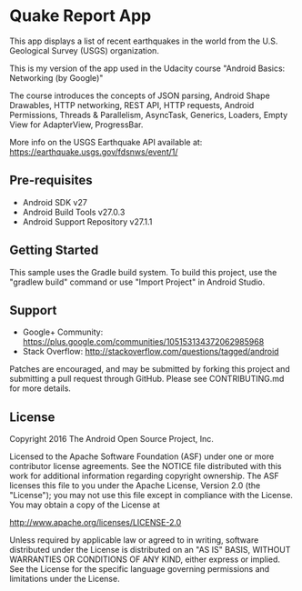 Quake Report App
===================================

This app displays a list of recent earthquakes in the world
from the U.S. Geological Survey (USGS) organization.

This is my version of the app used in the Udacity course "Android Basics: Networking (by Google)"

The course introduces the concepts of JSON parsing, Android Shape Drawables, HTTP networking, REST API, HTTP requests, Android Permissions, Threads & Parallelism, AsyncTask, Generics, Loaders, Empty View for AdapterView, ProgressBar.

More info on the USGS Earthquake API available at:
https://earthquake.usgs.gov/fdsnws/event/1/

Pre-requisites
--------------

- Android SDK v27
- Android Build Tools v27.0.3
- Android Support Repository v27.1.1

Getting Started
---------------

This sample uses the Gradle build system. To build this project, use the
"gradlew build" command or use "Import Project" in Android Studio.

Support
-------

- Google+ Community: https://plus.google.com/communities/105153134372062985968
- Stack Overflow: http://stackoverflow.com/questions/tagged/android

Patches are encouraged, and may be submitted by forking this project and
submitting a pull request through GitHub. Please see CONTRIBUTING.md for more details.

License
-------

Copyright 2016 The Android Open Source Project, Inc.

Licensed to the Apache Software Foundation (ASF) under one or more contributor
license agreements.  See the NOTICE file distributed with this work for
additional information regarding copyright ownership.  The ASF licenses this
file to you under the Apache License, Version 2.0 (the "License"); you may not
use this file except in compliance with the License.  You may obtain a copy of
the License at

http://www.apache.org/licenses/LICENSE-2.0

Unless required by applicable law or agreed to in writing, software
distributed under the License is distributed on an "AS IS" BASIS, WITHOUT
WARRANTIES OR CONDITIONS OF ANY KIND, either express or implied.  See the
License for the specific language governing permissions and limitations under
the License.
